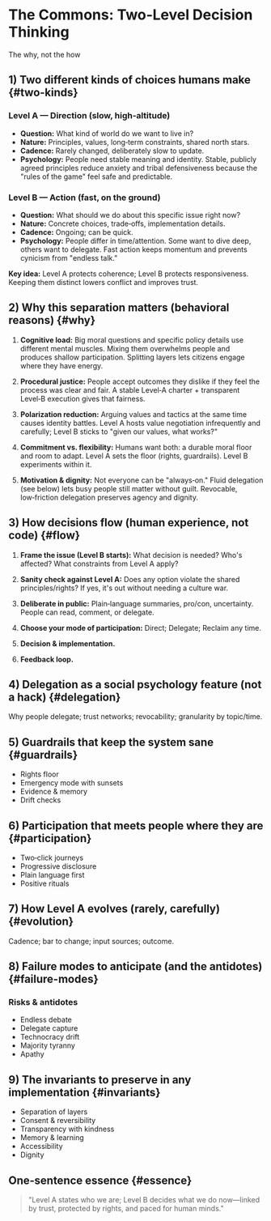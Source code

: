 # The Commons: Two‑Level Decision Thinking

The why, not the how

## 1) Two different kinds of choices humans make {#two-kinds}

### Level A — Direction (slow, high‑altitude)

- **Question:** What kind of world do we want to live in?
- **Nature:** Principles, values, long‑term constraints, shared north stars.
- **Cadence:** Rarely changed, deliberately slow to update.
- **Psychology:** People need stable meaning and identity. Stable, publicly agreed principles reduce anxiety and tribal defensiveness because the "rules of the game" feel safe and predictable.

### Level B — Action (fast, on the ground)

- **Question:** What should we do about this specific issue right now?
- **Nature:** Concrete choices, trade‑offs, implementation details.
- **Cadence:** Ongoing; can be quick.
- **Psychology:** People differ in time/attention. Some want to dive deep, others want to delegate. Fast action keeps momentum and prevents cynicism from "endless talk."

**Key idea:** Level A protects coherence; Level B protects responsiveness. Keeping them distinct lowers conflict and improves trust.

## 2) Why this separation matters (behavioral reasons) {#why}

1. **Cognitive load:** Big moral questions and specific policy details use different mental muscles. Mixing them overwhelms people and produces shallow participation. Splitting layers lets citizens engage where they have energy.

2. **Procedural justice:** People accept outcomes they dislike if they feel the process was clear and fair. A stable Level‑A charter + transparent Level‑B execution gives that fairness.

3. **Polarization reduction:** Arguing values and tactics at the same time causes identity battles. Level A hosts value negotiation infrequently and carefully; Level B sticks to "given our values, what works?"

4. **Commitment vs. flexibility:** Humans want both: a durable moral floor and room to adapt. Level A sets the floor (rights, guardrails). Level B experiments within it.

5. **Motivation & dignity:** Not everyone can be "always‑on." Fluid delegation (see below) lets busy people still matter without guilt. Revocable, low‑friction delegation preserves agency and dignity.

## 3) How decisions flow (human experience, not code) {#flow}

1. **Frame the issue (Level B starts):** What decision is needed? Who's affected? What constraints from Level A apply?

2. **Sanity check against Level A:** Does any option violate the shared principles/rights? If yes, it's out without needing a culture war.

3. **Deliberate in public:** Plain‑language summaries, pro/con, uncertainty. People can read, comment, or delegate.

4. **Choose your mode of participation:** Direct; Delegate; Reclaim any time.

5. **Decision & implementation.**

6. **Feedback loop.**

## 4) Delegation as a social psychology feature (not a hack) {#delegation}

Why people delegate; trust networks; revocability; granularity by topic/time.

## 5) Guardrails that keep the system sane {#guardrails}

- Rights floor
- Emergency mode with sunsets
- Evidence & memory
- Drift checks

## 6) Participation that meets people where they are {#participation}

- Two‑click journeys
- Progressive disclosure
- Plain language first
- Positive rituals

## 7) How Level A evolves (rarely, carefully) {#evolution}

Cadence; bar to change; input sources; outcome.

## 8) Failure modes to anticipate (and the antidotes) {#failure-modes}

### Risks & antidotes

- Endless debate
- Delegate capture
- Technocracy drift
- Majority tyranny
- Apathy

## 9) The invariants to preserve in any implementation {#invariants}

- Separation of layers
- Consent & reversibility
- Transparency with kindness
- Memory & learning
- Accessibility
- Dignity

## One‑sentence essence {#essence}

> "Level A states who we are; Level B decides what we do now—linked by trust, protected by rights, and paced for human minds."
